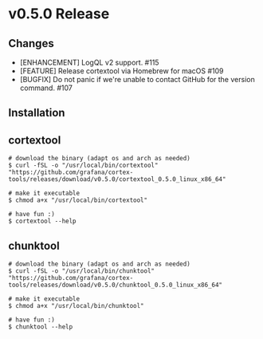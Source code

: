 # v0.5.0 Release

## Changes

* [ENHANCEMENT] LogQL v2 support. #115
* [FEATURE] Release cortextool via Homebrew for macOS #109
* [BUGFIX] Do not panic if we're unable to contact GitHub for the version command. #107

## Installation

## cortextool

```console
# download the binary (adapt os and arch as needed)
$ curl -fSL -o "/usr/local/bin/cortextool" "https://github.com/grafana/cortex-tools/releases/download/v0.5.0/cortextool_0.5.0_linux_x86_64"

# make it executable
$ chmod a+x "/usr/local/bin/cortextool"

# have fun :)
$ cortextool --help
```

## chunktool

```console
# download the binary (adapt os and arch as needed)
$ curl -fSL -o "/usr/local/bin/chunktool" "https://github.com/grafana/cortex-tools/releases/download/v0.5.0/chunktool_0.5.0_linux_x86_64"

# make it executable
$ chmod a+x "/usr/local/bin/chunktool"

# have fun :)
$ chunktool --help
```

